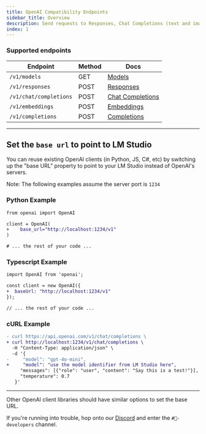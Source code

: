 ```yaml
---
title: OpenAI Compatibility Endpoints
sidebar_title: Overview
description: Send requests to Responses, Chat Completions (text and images), Completions, and Embeddings endpoints.
index: 1
---
```


### Supported endpoints

| Endpoint               | Method | Docs                                                               |
| ---------------------- | ------ | ------------------------------------------------------------------ |
| `/v1/models`           | GET    | [Models](/docs/developer/openai-compat/models)                     |
| `/v1/responses`        | POST   | [Responses](/docs/developer/openai-compat/responses)               |
| `/v1/chat/completions` | POST   | [Chat Completions](/docs/developer/openai-compat/chat-completions) |
| `/v1/embeddings`       | POST   | [Embeddings](/docs/developer/openai-compat/embeddings)             |
| `/v1/completions`      | POST   | [Completions](/docs/developer/openai-compat/completions)           |

<hr>

## Set the `base url` to point to LM Studio

You can reuse existing OpenAI clients (in Python, JS, C#, etc) by switching up the "base URL" property to point to your LM Studio instead of OpenAI's servers.

Note: The following examples assume the server port is `1234`

### Python Example

```diff
from openai import OpenAI

client = OpenAI(
+    base_url="http://localhost:1234/v1"
)

# ... the rest of your code ...
```

### Typescript Example

```diff
import OpenAI from 'openai';

const client = new OpenAI({
+  baseUrl: "http://localhost:1234/v1"
});

// ... the rest of your code ...
```

### cURL Example

```diff
- curl https://api.openai.com/v1/chat/completions \
+ curl http://localhost:1234/v1/chat/completions \
  -H "Content-Type: application/json" \
  -d '{
-     "model": "gpt-4o-mini",
+     "model": "use the model identifier from LM Studio here",
     "messages": [{"role": "user", "content": "Say this is a test!"}],
     "temperature": 0.7
   }'
```

---

Other OpenAI client libraries should have similar options to set the base URL.

If you're running into trouble, hop onto our [Discord](https://discord.gg/lmstudio) and enter the `#🔨-developers` channel.
